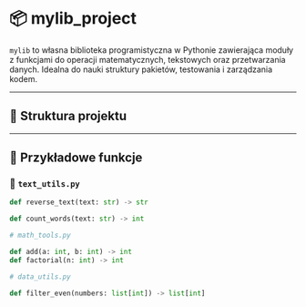# 📦 mylib_project

`mylib` to własna biblioteka programistyczna w Pythonie zawierająca moduły z funkcjami do operacji matematycznych, tekstowych oraz przetwarzania danych. Idealna do nauki struktury pakietów, testowania i zarządzania kodem.

---

## 📁 Struktura projektu


---

## 🧠 Przykładowe funkcje

### 🔣 `text_utils.py`

```python
def reverse_text(text: str) -> str

def count_words(text: str) -> int

# math_tools.py

def add(a: int, b: int) -> int
def factorial(n: int) -> int

# data_utils.py

def filter_even(numbers: list[int]) -> list[int]